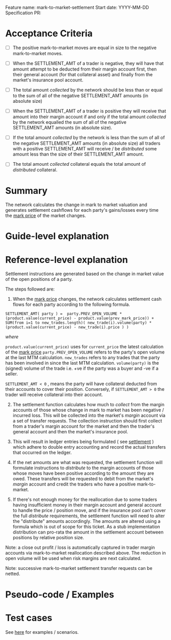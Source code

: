 Feature name: mark-to-market-settlement
Start date: YYYY-MM-DD
Specification PR: 

# Acceptance Criteria

- [ ] The positive mark-to-market moves are equal in size to the negative mark-to-market moves.
- [ ] When the SETTLEMENT_AMT of a trader is negative, they will have that amount attempt to be deducted from their margin account first, then their general account  (for that collateral asset) and finally from the market's insurance pool account.
- [ ] The total amount *collected* by the network should be less than  or equal to the sum of all of the negative SETTLEMENT_AMT amounts (in absolute size)
- [ ] When the SETTLEMENT_AMT of a trader is positive they will receive that amount into their margin account if and only if  the total amount *collected*  by the network equalled the sum of all of the negative SETTLEMENT_AMT amounts (in absolute size).
- [ ] If  the total amount *collected*  by the network is less than the sum of all of the negative SETTLEMENT_AMT amounts (in absolute size) all traders with a positive SETTLEMENT_AMT will  receive / be *distributed* some amount less than the size of their SETTLEMENT_AMT amount.
- [ ] The total amount *collected* collateral equals the total amount of *distributed* collateral.


# Summary
The network calculates the change in mark to market valuation and generates settlement cashflows for each party's gains/losses every time the [mark price](./0009-mark-price.md) of the market changes.

# Guide-level explanation


# Reference-level explanation

Settlement instructions are generated based on the change in market value of the open positions of a party.  

The steps followed are:

1. When the [mark price](./0009-mark-price.md) changes, the network calculates settlement cash flows for each party according to the following formula.

```
SETTLEMENT_AMT( party ) =  party.PREV_OPEN_VOLUME * (product.value(current_price) - product.value(prev_mark_price)) + SUM(from i=1 to new_trades.length)( new_trade(i).volume(party) * (product.value(current_price) - new_trade(i).price ) )
```

*where*

```product.value(current_price)``` uses for ```current_price``` the latest calculation of the [mark price](./0009-mark-price.md)
```party.PREV_OPEN_VOLUME``` refers to the party's open volume at the last MTM calculation.
```new_trades``` refers to any trades that the party has been involved in since the last MTM calculation.
```volume(party)``` is the (signed) volume  of the trade i.e. +ve if the party was a buyer and -ve if a seller.

```SETTLEMENT_AMT < 0``` , means the party will have collateral deducted from their accounts to cover their position.  Conversely,  if  ```SETTLEMENT_AMT > 0```  the trader will receive collateral  into their account.


2. The settlement function calculates how much to *collect* from the margin accounts of those whose change in mark to market has been negative / incurred loss.  This will be collected into the market's *margin* account via a set of transfer requests.  The collection instruction should first collect from a trader's margin account for the market and then the trader's general account and then the market's insurance pool.  

3. This will result in ledger entries  being formulated ( see [settlement](./0002-settlement.md) ) which adhere to double entry accounting and record the actual transfers that occurred on the ledger.

4. If the net amounts are what was requested, the settlement function will formulate instructions to *distribute* to the margin accounts of those whose moves have been positive according to the amount they are owed. These transfers will be requested to debit from the market's *margin* account and credit the traders who have a  positive mark-to-market.

5. If there's not enough money for the reallocation due to some traders having insufficient money in their margin account and general account to handle the price / position move, and if the insurance pool can't cover the full *distribute* requirements, the settlement function will need to alter the "distribute" amounts accordingly. The amounts are altered using a formula which is out of scope for this ticket. As a stub implementation distribution can pro-rata the amount in the settlement account between positions by relative position size.

Note: a close out profit / loss is automatically captured in trader margin accounts via mark-to-market reallocation described above. The reduction in open volume will be used when risk margins are next calculated.

Note: successive mark-to-market settlement transfer requests can be netted.

# Pseudo-code / Examples



# Test cases

See [here](https://drive.google.com/file/d/18o_sCC5OLS59is4cvSce8lcxQAigCrB1/view?usp=sharing) for examples / scenarios.


